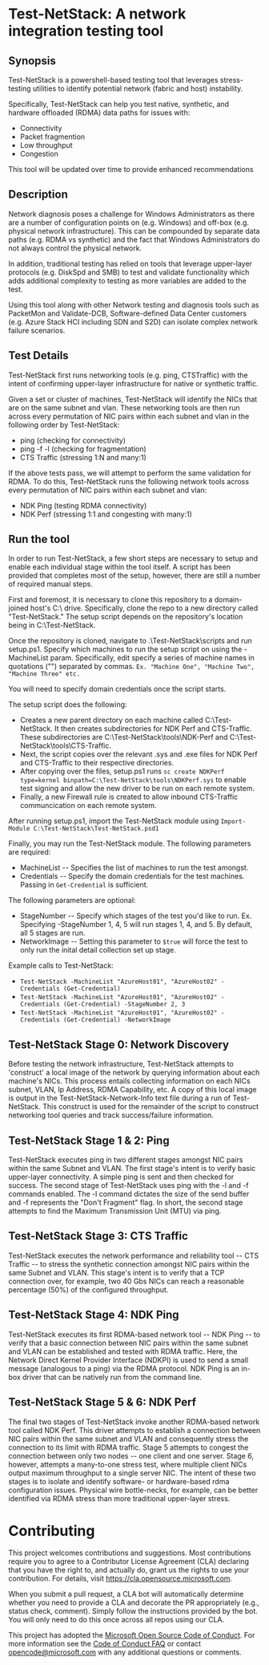 
# Test-NetStack: A network integration testing tool

## Synopsis

Test-NetStack is a powershell-based testing tool that leverages stress-testing utilities to identify potential network (fabric and host) instability.

Specifically, Test-NetStack can help you test native, synthetic, and hardware offloaded (RDMA) data paths for issues with:

- Connectivity
- Packet fragmention
- Low throughput
- Congestion

This tool will be updated over time to provide enhanced recommendations

## Description

Network diagnosis poses a challenge for Windows Administrators as there are a number of configuration points on (e.g. Windows) and off-box (e.g. physical network infrastructure). This can be compounded by separate data paths (e.g. RDMA vs synthetic) and the fact that Windows Administrators do not always control the physical network.

In addition, traditional testing has relied on tools that leverage upper-layer protocols (e.g. DiskSpd and SMB) to test and validate functionality which adds additional complexity to testing as more variables are added to the test.

Using this tool along with other Network testing and diagnosis tools such as PacketMon and Validate-DCB, Software-defined Data Center customers (e.g. Azure Stack HCI including SDN and S2D) can isolate complex network failure scenarios.

## Test Details

Test-NetStack first runs networking tools (e.g. ping, CTSTraffic) with the intent of confirming upper-layer infrastructure for native or synthetic traffic. 

Given a set or cluster of machines, Test-NetStack will identify the NICs that are on the same subnet and vlan. These networking tools are then run across every permutation of NIC pairs within each subnet and vlan in the following order by Test-NetStack: 

- ping (checking for connectivity)
- ping -f -l (checking for fragmentation)
- CTS Traffic (stressing 1:N and many:1)

If the above tests pass, we will attempt to perform the same validation for RDMA. To do this, Test-NetStack runs the following network tools across every permutation of NIC pairs within each subnet and vlan: 

- NDK Ping (testing RDMA connectivity)
- NDK Perf (stressing 1:1 and congesting with many:1)

## Run the tool

In order to run Test-NetStack, a few short steps are necessary to setup and enable each individual stage within the tool itself. A script has been provided that completes most of the setup, however, there are still a number of required manual steps. 

First and foremost, it is necessary to clone this repository to a domain-joined host's C:\ drive. Specifically, clone the repo to a new directory called "Test-NetStack." The setup script depends on the repository's location being in C:\Test-NetStack. 

Once the repository is cloned, navigate to .\Test-NetStack\scripts and run setup.ps1. Specify which machines to run the setup script on using the -MachineList param. Specifically, edit specify a series of machine names in quotations ("") separated by commas. 
`Ex. "Machine One", "Machine Two", "Machine Three" etc.` 

You will need to specify domain credentials once the script starts. 

The setup script does the following:
- Creates a new parent directory on each machine called C:\Test-NetStack. It then creates subdirectories for NDK Perf and CTS-Traffic. These subdirectories are C:\Test-NetStack\tools\NDK-Perf and C:\Test-NetStack\tools\CTS-Traffic. 
- Next, the script copies over the relevant .sys and .exe files for NDK Perf and CTS-Traffic to their respective directories. 
- After copying over the files, setup.ps1 runs `sc create NDKPerf type=kernel binpath=C:\Test-NetStack\tools\NDKPerf.sys` to enable test signing and allow the new driver to be run on each remote system. 
- Finally, a new Firewall rule is created to allow inbound CTS-Traffic communcication on each remote system. 

After running setup.ps1, import the Test-NetStack module using `Import-Module C:\Test-NetStack\Test-NetStack.psd1`

Finally, you may run the Test-NetStack module. 
The following parameters are required:
- MachineList -- Specifies the list of machines to run the test amongst. 
- Credentials -- Specify the domain credentials for the test machines. Passing in `Get-Credential` is sufficient. 

The following parameters are optional:
- StageNumber -- Specify which stages of the test you'd like to run. Ex. Specifying -StageNumber 1, 4, 5 will run stages 1, 4, and 5. By default, all 5 stages are run. 
- NetworkImage -- Setting this parameter to `$true` will force the test to only run the inital detail collection set up stage. 

Example calls to Test-NetStack:
- `Test-NetStack -MachineList "AzureHost01", "AzureHost02" -Credentials (Get-Credential)`
- `Test-NetStack -MachineList "AzureHost01", "AzureHost02" -Credentials (Get-Credential) -StageNumber 2, 3`
- `Test-NetStack -MachineList "AzureHost01", "AzureHost02" -Credentials (Get-Credential) -NetworkImage`



## Test-NetStack Stage 0: Network Discovery
Before testing the network infrastructure, Test-NetStack attempts to 'construct' a local image of the network by querying information about each machine's NICs. This process entails collecting information on each NICs subnet, VLAN, Ip Address, RDMA Capability, etc. A copy of this local image is output in the Test-NetStack-Network-Info text file during a run of Test-NetStack. This construct is used for the remainder of the script to construct networking tool queries and track success/failure information. 

## Test-NetStack Stage 1 & 2: Ping
Test-NetStack executes ping in two different stages amongst NIC pairs within the same Subnet and VLAN. The first stage's intent is to verify basic upper-layer connectivity. A simple ping is sent and then checked for success. 
The second stage of Test-NetStack uses ping with the -l and -f commands enabled. The -l command dictates the size of the send buffer and -f represents the "Don't Fragment" flag. In short, the second stage attempts to find the Maximum Transmission Unit (MTU) via ping. 

## Test-NetStack Stage 3: CTS Traffic
Test-NetStack executes the network performance and reliability tool -- CTS Traffic -- to stress the synthetic connection amongst NIC pairs within the same Subnet and VLAN. This stage's intent is to verify that a TCP connection over, for example, two 40 Gbs NICs can reach a reasonable percentage (50%) of the configured throughput. 

## Test-NetStack Stage 4: NDK Ping 
Test-NetStack executes its first RDMA-based network tool -- NDK Ping -- to verify that a basic connection between NIC pairs within the same subnet and VLAN can be established and tested with RDMA traffic. Here, the Network Direct Kernel Provider Interface (NDKPI) is used to send a small message (analogous to a ping) via the RDMA protocol. NDK Ping is an in-box driver that can be natively run from the command line. 

## Test-NetStack Stage 5 & 6: NDK Perf
The final two stages of Test-NetStack invoke another RDMA-based network tool called NDK Perf. This driver attempts to establish a connection between NIC pairs within the same subnet and VLAN and consequently stress the connection to its limit with RDMA traffic. Stage 5 attempts to congest the connection between only two nodes -- one client and one server. Stage 6, however, attempts a many-to-one stress test, where multiple client NICs output maximum throughput to a single server NIC. The intent of these two stages is to isolate and identify software- or hardware-based rdma configuration issues. Physical wire bottle-necks, for example, can be better identified via RDMA stress than more traditional upper-layer stress. 

# Contributing

This project welcomes contributions and suggestions.  Most contributions require you to agree to a
Contributor License Agreement (CLA) declaring that you have the right to, and actually do, grant us
the rights to use your contribution. For details, visit https://cla.opensource.microsoft.com.

When you submit a pull request, a CLA bot will automatically determine whether you need to provide
a CLA and decorate the PR appropriately (e.g., status check, comment). Simply follow the instructions
provided by the bot. You will only need to do this once across all repos using our CLA.

This project has adopted the [Microsoft Open Source Code of Conduct](https://opensource.microsoft.com/codeofconduct/).
For more information see the [Code of Conduct FAQ](https://opensource.microsoft.com/codeofconduct/faq/) or
contact [opencode@microsoft.com](mailto:opencode@microsoft.com) with any additional questions or comments.
